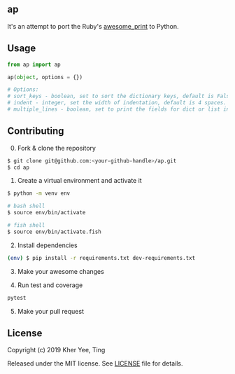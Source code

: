 ## ap

It's an attempt to port the Ruby's [awesome_print](https://github.com/awesome-print/awesome_print) to Python.

## Usage

```python
from ap import ap

ap(object, options = {})

# Options:
# sort_keys - boolean, set to sort the dictionary keys, default is False.
# indent - integer, set the width of indentation, default is 4 spaces.
# multiple_lines - boolean, set to print the fields for dict or list in multiple lines, default is True.
```

## Contributing

0. Fork & clone the repository
```sh
$ git clone git@github.com:<your-github-handle>/ap.git
$ cd ap
```

1. Create a virtual environment and activate it
```sh
$ python -m venv env

# bash shell
$ source env/bin/activate

# fish shell
$ source env/bin/activate.fish
```

2. Install dependencies
```sh
(env) $ pip install -r requirements.txt dev-requirements.txt
```

3. Make your awesome changes

4. Run test and coverage
```sh
pytest
```

5. Make your pull request

## License

Copyright (c) 2019 Kher Yee, Ting

Released under the MIT license. See [LICENSE](LICENSE) file for details.
